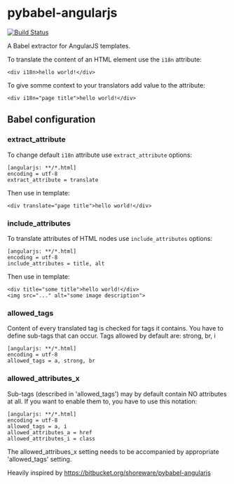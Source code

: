 pybabel-angularjs
=================

[![Build Status](https://travis-ci.org/chuckyblack/pybabel-angularjs.svg?branch=master)](https://travis-ci.org/chuckyblack/pybabel-angularjs.svg?branch=master)

A Babel extractor for AngularJS templates.

To translate the content of an HTML element use the `i18n`
attribute:

    <div i18n>hello world!</div>

To give somme context to your translators add value to the attribute:

    <div i18n="page title">hello world!</div>

## Babel configuration

### extract_attribute

To change default `i18n` attribute use `extract_attribute` options:

    [angularjs: **/*.html]
    encoding = utf-8
    extract_attribute = translate
    
Then use in template:

    <div translate="page title">hello world!</div>
    
### include_attributes

To translate attributes of HTML nodes use `include_attributes` options:

    [angularjs: **/*.html]
    encoding = utf-8
    include_attributes = title, alt
    
Then use in template:

    <div title="some title">hello world!</div>
    <img src="..." alt="some image description">
    
    
### allowed_tags

Content of every translated tag is checked for tags it contains. You have to define sub-tags that can occur.
Tags allowed by default are: strong, br, i

    [angularjs: **/*.html]
    encoding = utf-8
    allowed_tags = a, strong, br
    
    
### allowed_attributes_x

Sub-tags (described in 'allowed_tags') may by default contain NO attributes at all.
If you want to enable them to, you have to use this notation:

    [angularjs: **/*.html]
    encoding = utf-8
    allowed_tags = a, i
    allowed_attributes_a = href
    allowed_attributes_i = class
    
The allowed_attribues_x setting needs to be accompanied by appropriate 'allowed_tags' setting. 


Heavily inspired by 
https://bitbucket.org/shoreware/pybabel-angularjs
